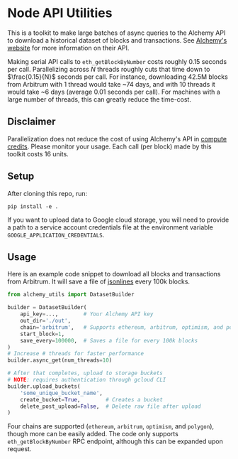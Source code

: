 # Node API Utilities

This is a toolkit to make large batches of async queries to the Alchemy API to download a historical dataset of blocks and transactions. See [Alchemy's website](https://docs.alchemy.com/reference/api-overview) for more information on their API.

Making serial API calls to `eth_getBlockByNumber` costs roughly 0.15 seconds per call. Parallelizing across $N$ threads roughly cuts that time down to $\frac{0.15}{N}$ seconds per call. For instance, downloading 42.5M blocks from Arbitrum with 1 thread would take ~74 days, and with 10 threads it would take ~6 days (average 0.01 seconds per call). For machines with a large number of threads, this can greatly reduce the time-cost. 

## Disclaimer

Parallelization does not reduce the cost of using Alchemy's API in [compute credits](https://docs.alchemy.com/reference/compute-units). Please monitor your usage. Each call (per block) made by this toolkit costs 16 units.

## Setup

After cloning this repo, run:
```
pip install -e .
```

If you want to upload data to Google cloud storage, you will need to provide a path to a service account credentials file at the environment variable `GOOGLE_APPLICATION_CREDENTIALS`. 

## Usage

Here is an example code snippet to download all blocks and transactions from Arbitrum. It will save a file of [jsonlines](https://pypi.org/project/jsonlines/) every 100k blocks.

```python
from alchemy_utils import DatasetBuilder

builder = DatasetBuilder(
    api_key=...,        # Your Alchemy API key
    out_dir='./out',
    chain='arbitrum',   # Supports ethereum, arbitrum, optimism, and polygon
    start_block=1,
    save_every=100000,  # Saves a file for every 100k blocks
)
# Increase # threads for faster performance
builder.async_get(num_threads=10)

# After that completes, upload to storage buckets 
# NOTE: requires authentication through gcloud CLI
builder.upload_buckets(
    'some_unique_bucket_name',
    create_bucket=True,        # Creates a bucket 
    delete_post_upload=False,  # Delete raw file after upload
)
```

Four chains are supported (`ethereum`, `arbitrum`, `optimism`, and `polygon`), though more can be easily added. The code only supports `eth_getBlockByNumber` RPC endpoint, although this can be expanded upon request.
